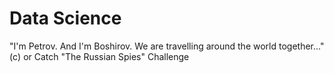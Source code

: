 # Data Science
"I'm Petrov. And I'm Boshirov. We are travelling around the world together..." (с) or Сatch "The Russian Spies" Challenge
